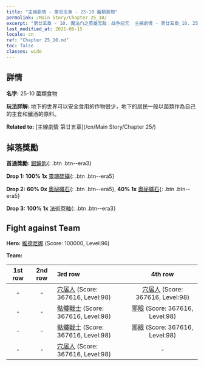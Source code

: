 ```yaml
---
title: "主線劇情 - 第廿五章 - 25-10 菌類食物"
permalink: /Main Story/Chapter 25_10/
excerpt: "第廿五章 - 10. 魔法门之英雄无敌：战争纪元  主線劇情 - 第廿五章_10. 25-10 菌類食物"
last_modified_at: 2021-06-15
locale: cn
ref: "Chapter 25_10.md"
toc: false
classes: wide
---
```


## 詳情

 **名字:** 25-10 菌類食物

 **玩法詳解:** 地下的世界可以安全食用的作物很少，地下的居民一般以菌類作為自己的主食和釀酒的原料。

 **Related to:** [主線劇情 第廿五章](/cn/Main Story/Chapter 25/)

## 掉落獎勵

 **首通獎勵:** [銀鑰匙](/cn/Items/con_693/){: .btn .btn--era3}

 **Drop 1:** **100% 1x** [靈魂硫磺](/cn/Items/mat_85/){: .btn .btn--era5}

 **Drop 2:** **60% 0x** [奧祕礦石](/cn/Items/mat_75/){: .btn .btn--era5}, **40% 1x** [奧祕礦石](/cn/Items/mat_75/){: .btn .btn--era5}

 **Drop 3:** **100% 1x** [法術卷軸](/cn/Items/con_694/){: .btn .btn--era3}


## Fight against Team
 **Hero:** [維德尼娜](/cn/heroes/Vidomina/) (Score: 100000, Level:96)

 **Team:**


  | 1st row | 2nd row | 3rd row | 4th row |
  |:----:|:----:|:----|:----:|
  | - | - | [穴居人](/cn/units/Troglodyte/) (Score: 367616, Level:98)  | [穴居人](/cn/units/Troglodyte/) (Score: 367616, Level:98)  |
  | - | - | [骷髏戰士](/cn/units/Skeleton/) (Score: 367616, Level:98)  | [邪眼](/cn/units/Beholder/) (Score: 367616, Level:98)  |
  | - | - | [骷髏戰士](/cn/units/Skeleton/) (Score: 367616, Level:98)  | [邪眼](/cn/units/Beholder/) (Score: 367616, Level:98)  |
  | - | - | [穴居人](/cn/units/Troglodyte/) (Score: 367616, Level:98)  | - |


